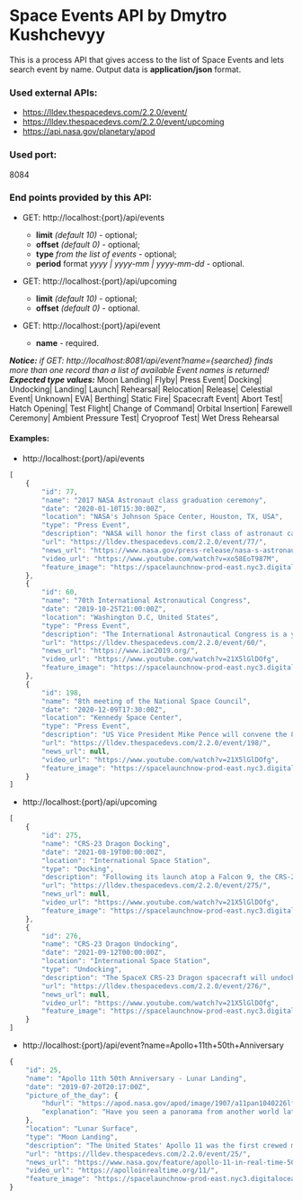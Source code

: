 # Space Events API by Dmytro Kushchevyy
This is a process API that gives access to the list of Space Events and lets search event by name.
Output data is **application/json** format.

### Used external APIs:
* https://lldev.thespacedevs.com/2.2.0/event/
* https://lldev.thespacedevs.com/2.2.0/event/upcoming
* https://api.nasa.gov/planetary/apod

### Used port:
8084

### End points provided by this API:
* GET: http://localhost:{port}/api/events
    * **limit** _(default 10)_ - optional;
    * **offset** _(default 0)_ - optional;
    * **type** _from the list of events_ - optional;
    * **period** format _yyyy | yyyy-mm | yyyy-mm-dd_ - optional.
    
* GET: http://localhost:{port}/api/upcoming
    * **limit** _(default 10)_ - optional;
    * **offset** _(default 0)_ - optional.   
     
* GET: http://localhost:{port}/api/event
    * **name** - required.

*__Notice:__ if GET: http://localhost:8081/api/event?name={searched} finds more than one record than a list of available Event names is returned!*   
*__Expected type values:__* Moon Landing| Flyby| Press Event| Docking| Undocking| Landing| Launch| Rehearsal| Relocation| Release| Celestial Event| Unknown| EVA| Berthing| Static Fire| Spacecraft Event| Abort Test| Hatch Opening| Test Flight| Change of Command| Orbital Insertion| Farewell Ceremony| Ambient Pressure Test| Cryoproof Test| Wet Dress Rehearsal
    
#### Examples:
* http://localhost:{port}/api/events
```javascript
[
    {
        "id": 77,
        "name": "2017 NASA Astronaut class graduation ceremony",
        "date": "2020-01-10T15:30:00Z",
        "location": "NASA's Johnson Space Center, Houston, TX, USA",
        "type": "Press Event",
        "description": "NASA will honor the first class of astronaut candidates to graduate under the Artemis program at 10:30 a.m. EST Friday, Jan. 10, at the agency’s Johnson Space Center in Houston. After completing more than two years of basic training, these candidates will become eligible for spaceflight, including assignments to the International Space Station, Artemis missions to the Moon, and ultimately, missions to Mars.",
        "url": "https://lldev.thespacedevs.com/2.2.0/event/77/",
        "news_url": "https://www.nasa.gov/press-release/nasa-s-astronaut-candidates-to-graduate-with-eye-on-artemis-missions",
        "video_url": "https://www.youtube.com/watch?v=xo58EoT987M",
        "feature_image": "https://spacelaunchnow-prod-east.nyc3.digitaloceanspaces.com/media/event_images/20172520nasa2520astronaut2520class2520graduation2520ceremony_image_20191228100802.jpg"
    },
    {
        "id": 60,
        "name": "70th International Astronautical Congress",
        "date": "2019-10-25T21:00:00Z",
        "location": "Washington D.C, United States",
        "type": "Press Event",
        "description": "The International Astronautical Congress is a yearly conference where key figures in the space industry meet and showcase/discuss events in the spaceflight industry.\r\n\r\nThe event lasts starts on 21st October and lasts a week. Some of the panels will be live streamed for free on NASA TV.",
        "url": "https://lldev.thespacedevs.com/2.2.0/event/60/",
        "news_url": "https://www.iac2019.org/",
        "video_url": "https://www.youtube.com/watch?v=21X5lGlDOfg",
        "feature_image": "https://spacelaunchnow-prod-east.nyc3.digitaloceanspaces.com/media/event_images/70th2520international2520astronautical2520congress_image_20191019002059.png"
    },
    {
        "id": 198,
        "name": "8th meeting of the National Space Council",
        "date": "2020-12-09T17:30:00Z",
        "location": "Kennedy Space Center",
        "type": "Press Event",
        "description": "US Vice President Mike Pence will convene the 8th meeting of the National Space Council at NASA's Kennedy Space Center on December 9 at 12:30 p.m. ET. \r\n\r\nThe meeting will be livestreamed on NASA TV.",
        "url": "https://lldev.thespacedevs.com/2.2.0/event/198/",
        "news_url": null,
        "video_url": "https://www.youtube.com/watch?v=21X5lGlDOfg",
        "feature_image": "https://spacelaunchnow-prod-east.nyc3.digitaloceanspaces.com/media/event_images/8th_meeting_of__image_20201201090808.jpeg"
    }
]
```
* http://localhost:{port}/api/upcoming
```javascript
[
    {
        "id": 275,
        "name": "CRS-23 Dragon Docking",
        "date": "2021-08-19T00:00:00Z",
        "location": "International Space Station",
        "type": "Docking",
        "description": "Following its launch atop a Falcon 9, the CRS-23 Dragon will autonomously dock to the ISS, bringing crew supplies as well as experiments.",
        "url": "https://lldev.thespacedevs.com/2.2.0/event/275/",
        "news_url": null,
        "video_url": "https://www.youtube.com/watch?v=21X5lGlDOfg",
        "feature_image": "https://spacelaunchnow-prod-east.nyc3.digitaloceanspaces.com/media/event_images/crs-23_dragon_d_image_20210519074125.jpeg"
    },
    {
        "id": 276,
        "name": "CRS-23 Dragon Undocking",
        "date": "2021-09-12T00:00:00Z",
        "location": "International Space Station",
        "type": "Undocking",
        "description": "The SpaceX CRS-23 Dragon spacecraft will undock from the International Space Station ahead of its reentry, splashdown and recovery.",
        "url": "https://lldev.thespacedevs.com/2.2.0/event/276/",
        "news_url": null,
        "video_url": "https://www.youtube.com/watch?v=21X5lGlDOfg",
        "feature_image": "https://spacelaunchnow-prod-east.nyc3.digitaloceanspaces.com/media/event_images/crs-23_dragon_u_image_20210519074227.jpeg"
    }
]
```
* http://localhost:{port}/api/event?name=Apollo+11th+50th+Anniversary
```javascript
{
    "id": 25,
    "name": "Apollo 11th 50th Anniversary - Lunar Landing",
    "date": "2019-07-20T20:17:00Z",
    "picture_of_the_day": {
        "hdurl": "https://apod.nasa.gov/apod/image/1907/a11pan1040226lftsm.jpg",
        "explanation": "Have you seen a panorama from another world lately? Assembled from high-resolution scans of the original film frames, this one sweeps across the magnificent desolation of the Apollo 11 landing site on the Moon's Sea of Tranquility. The images were taken by Neil Armstrong looking out his window of the Eagle Lunar Module fifty years ago, shortly after the July 20, 1969 landing. The frame at the far left (AS11-37-5449) is the first picture taken by a person on another world. Toward the south, thruster nozzles can be seen in the foreground on the left, while at the right, the shadow of the Eagle is visible to the west. For scale, the large, shallow crater on the right has a diameter of about 12 meters. Frames taken from the Lunar Module windows about an hour and a half after landing, before walking on the lunar surface, were intended to initially document the landing site in case an early departure was necessary."
    },
    "location": "Lunar Surface",
    "type": "Moon Landing",
    "description": "The United States' Apollo 11 was the first crewed mission to land on the Moon, on 20 July 1969. To date, the United States is the only country to have successfully conducted crewed missions to the Moon, with the last departing the lunar surface in December 1972.\r\n\r\nA total of twelve men have landed on the Moon. This was accomplished with two US pilot-astronauts flying a Lunar Module on each of six NASA missions across a 41-month period starting 20 July 1969 UTC, with Neil Armstrong and Buzz Aldrin on Apollo 11, and ending on 14 December 1972 UTC with Gene Cernan and Jack Schmitt on Apollo 17. Cernan was the last to step off the lunar surface.",
    "url": "https://lldev.thespacedevs.com/2.2.0/event/25/",
    "news_url": "https://www.nasa.gov/feature/apollo-11-in-real-time-50-years-later/",
    "video_url": "https://apolloinrealtime.org/11/",
    "feature_image": "https://spacelaunchnow-prod-east.nyc3.digitaloceanspaces.com/media/event_images/apollo252011th2520-2520lunar2520landing252050th2520anniversary_image_20190715211113.jpg"
}
```